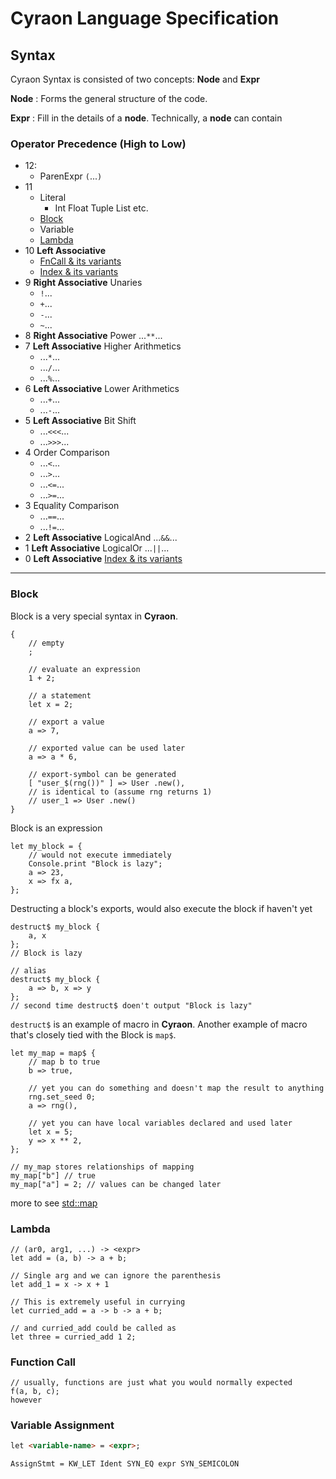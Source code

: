# Cyraon Language Specification

## Syntax

Cyraon Syntax is consisted of two concepts: **Node** and **Expr**

**Node**
: Forms the general structure of the code.

**Expr**
: Fill in the details of a **node**. Technically, a **node** can contain 


### Operator Precedence (High to Low)

- 12:
  - ParenExpr `(`...`)`
- 11
  - Literal
    - Int Float Tuple List etc.
  - [Block](#block)
  - Variable
  - [Lambda](#lambda)
- 10 **Left Associative**
  - [FnCall & its variants]() 
  - [Index & its variants]()
- 9 **Right Associative** Unaries 
  - `!`...
  - `+`...
  - `-`...
  - `~`... 
- 8 **Right Associative** Power ...`**`...
- 7 **Left Associative** Higher Arithmetics 
  - ...`*`...
  - ...`/`...
  - ...`%`... 
- 6 **Left Associative** Lower Arithmetics
  - ...`+`... 
  - ...`-`...
- 5 **Left Associative** Bit Shift
  - ...`<<<`... 
  - ...`>>>`...
- 4 Order Comparison 
  - ...`<`...
  - ...`>`...
  - ...`<=`...
  - ...`>=`...
- 3 Equality Comparison
  - ...`==`...
  - ...`!=`...
- 2 **Left Associative** LogicalAnd ...`&&`...
- 1 **Left Associative** LogicalOr ...`||`...
- 0 **Left Associative** [Index & its variants](#)

---

### Block
Block is a very special syntax in **Cyraon**.
```cyraon
{
    // empty
    ;

    // evaluate an expression
    1 + 2;

    // a statement
    let x = 2;

    // export a value
    a => 7,

    // exported value can be used later
    a => a * 6,

    // export-symbol can be generated
    [ "user_$(rng())" ] => User .new(),
    // is identical to (assume rng returns 1)
    // user_1 => User .new()
}
```
Block is an expression

```cyraon
let my_block = {
    // would not execute immediately
    Console.print "Block is lazy";
    a => 23,
    x => fx a,
};
```

<!-- TODO: use another name instead of `destruct$` macro -->
Destructing a block's exports, would also execute the block if haven't yet
```cyraon
destruct$ my_block {
    a, x
};
// Block is lazy

// alias
destruct$ my_block {
    a => b, x => y
};
// second time destruct$ doen't output "Block is lazy"
```

`destruct$` is an example of macro in **Cyraon**. Another example of macro that's closely tied with the Block is `map$`.
```cyraon
let my_map = map$ {
    // map b to true
    b => true,

    // yet you can do something and doesn't map the result to anything
    rng.set_seed 0;
    a => rng(),

    // yet you can have local variables declared and used later
    let x = 5;
    y => x ** 2,
};

// my_map stores relationships of mapping
my_map["b"] // true
my_map["a"] = 2; // values can be changed later
```
<!-- TODO: add link to std::map -->
more to see [std::map]()

### Lambda
```cyraon
// (ar0, arg1, ...) -> <expr>
let add = (a, b) -> a + b;

// Single arg and we can ignore the parenthesis
let add_1 = x -> x + 1

// This is extremely useful in currying
let curried_add = a -> b -> a + b;

// and curried_add could be called as
let three = curried_add 1 2;
```

### Function Call
```cyraon
// usually, functions are just what you would normally expected
f(a, b, c);
however
```


### Variable Assignment
```html
let <variable-name> = <expr>;
```

```ebnf
AssignStmt = KW_LET Ident SYN_EQ expr SYN_SEMICOLON
```